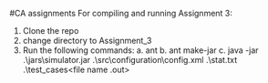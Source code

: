 #CA assignments
For compiling and running Assignment 3:
1. Clone the repo
2. change directory to Assignment_3
3. Run the following commands:
     a. ant
     b. ant make-jar
     c. java -jar .\jars\simulator.jar .\src\configuration\config.xml .\stat.txt .\test_cases<file name .out>
